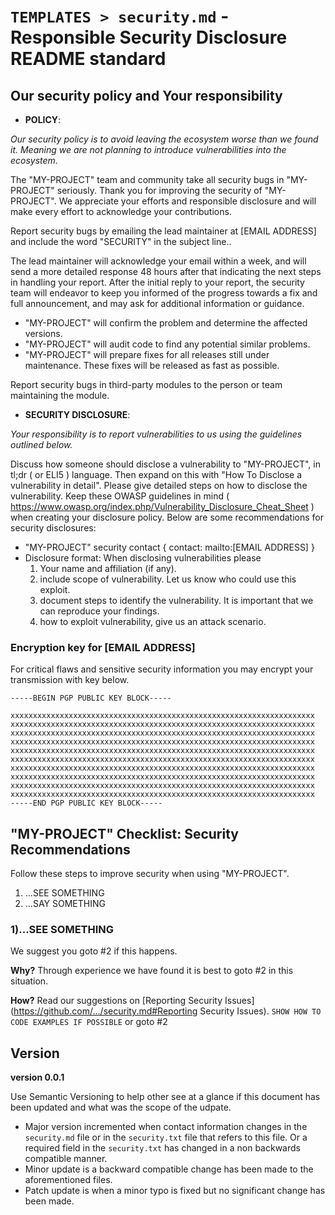 # `TEMPLATES > security.md` - Responsible Security Disclosure README standard

## Our security policy and Your responsibility
- **POLICY**:

*Our security policy is to avoid leaving the ecosystem worse than we found it. Meaning we are not planning to introduce vulnerabilities into the ecosystem.*

The "MY-PROJECT" team and community take all security bugs in "MY-PROJECT" seriously. Thank you for improving the security of "MY-PROJECT". We appreciate your efforts and responsible disclosure and will make every effort to acknowledge your contributions.

Report security bugs by emailing the lead maintainer at [EMAIL ADDRESS] and include the word "SECURITY" in the subject line..

The lead maintainer will acknowledge your email within a week, and will send a more detailed response 48 hours after that indicating the next steps in handling your report. After the initial reply to your report, the security team will endeavor to keep you informed of the progress towards a fix and full announcement, and may ask for additional information or guidance.

- "MY-PROJECT" will confirm the problem and determine the affected versions.
- "MY-PROJECT" will audit code to find any potential similar problems.
- "MY-PROJECT" will prepare fixes for all releases still under maintenance. These fixes will be released as fast as possible.

Report security bugs in third-party modules to the person or team maintaining the module.

- **SECURITY DISCLOSURE**:

*Your responsibility is to report vulnerabilities to us using the guidelines outlined below.*

Discuss how someone should disclose a vulnerability to "MY-PROJECT", in tl;dr ( or ELI5 ) language. Then expand on this with "How To Disclose a vulnerability in detail". Please give detailed steps on how to disclose the vulnerability. Keep these OWASP guidelines in mind ( https://www.owasp.org/index.php/Vulnerability_Disclosure_Cheat_Sheet ) when creating your disclosure policy. Below are some recommendations for security disclosures:
- "MY-PROJECT" security contact { contact: mailto:[EMAIL ADDRESS] }
- Disclosure format: When disclosing vulnerabilities please 
  1. Your name and affiliation (if any).
  2. include scope of vulnerability. Let us know who could use this exploit.
  3. document steps to identify the vulnerability. It is important that we can reproduce your findings. 
  4. how to exploit vulnerability, give us an attack scenario.

### Encryption key for [EMAIL ADDRESS]
For critical flaws and sensitive security information you may encrypt your transmission with key below.
```
-----BEGIN PGP PUBLIC KEY BLOCK-----

xxxxxxxxxxxxxxxxxxxxxxxxxxxxxxxxxxxxxxxxxxxxxxxxxxxxxxxxxxxxxxxxxxxx
xxxxxxxxxxxxxxxxxxxxxxxxxxxxxxxxxxxxxxxxxxxxxxxxxxxxxxxxxxxxxxxxxxxx
xxxxxxxxxxxxxxxxxxxxxxxxxxxxxxxxxxxxxxxxxxxxxxxxxxxxxxxxxxxxxxxxxxxx
xxxxxxxxxxxxxxxxxxxxxxxxxxxxxxxxxxxxxxxxxxxxxxxxxxxxxxxxxxxxxxxxxxxx
xxxxxxxxxxxxxxxxxxxxxxxxxxxxxxxxxxxxxxxxxxxxxxxxxxxxxxxxxxxxxxxxxxxx
xxxxxxxxxxxxxxxxxxxxxxxxxxxxxxxxxxxxxxxxxxxxxxxxxxxxxxxxxxxxxxxxxxxx
xxxxxxxxxxxxxxxxxxxxxxxxxxxxxxxxxxxxxxxxxxxxxxxxxxxxxxxxxxxxxxxxxxxx
xxxxxxxxxxxxxxxxxxxxxxxxxxxxxxxxxxxxxxxxxxxxxxxxxxxxxxxxxxxxxxxxxxxx
xxxxxxxxxxxxxxxxxxxxxxxxxxxxxxxxxxxxxxxxxxxxxxxxxxxxxxxxxxxxxxxxxxxx
xxxxxxxxxxxxxxxxxxxxxxxxxxxxxxxxxxxxxxxxxxxxxxxxxxxxxxxxxxxxxxxxxxxx
-----END PGP PUBLIC KEY BLOCK-----
```

## "MY-PROJECT" Checklist: Security Recommendations
Follow these steps to improve security when using "MY-PROJECT".
1. ...SEE SOMETHING
2. ...SAY SOMETHING

### 1)...SEE SOMETHING
We suggest you goto #2 if this happens.

**Why?**
Through experience we have found it is best to goto #2 in this situation.

**How?**
Read our suggestions on [Reporting Security Issues](https://github.com/.../security.md#Reporting Security Issues).
`SHOW HOW TO CODE EXAMPLES IF POSSIBLE`
or goto #2

## Version
**version 0.0.1**

Use Semantic Versioning to help other see at a glance if this document has been updated and what was the scope of the udpate.

- Major version incremented when contact information changes in the `security.md` file or in the `security.txt` file that refers to this file. Or a required field in the `security.txt` has changed in a non backwards compatible manner.
- Minor update is a backward compatible change has been made to the aforementioned files.
- Patch update is when a minor typo is fixed but no significant change has been made.
